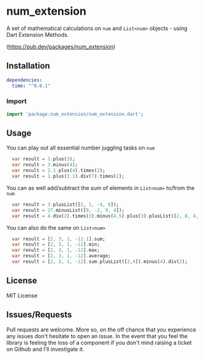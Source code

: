 # num_extension

A set of mathematical calculations on `num` and `List<num>` objects - using Dart Extension Methods.

(https://pub.dev/packages/num_extension)


## Installation
```yaml
dependencies:
  time: "^0.0.1"
```


### Import

```dart
import 'package:num_extension/num_extension.dart';
```


## Usage

You can play out all essential number juggling tasks on `num`
 
```dart
  var result = 1.plus(3);
  var result = 3.minus(4);
  var result = 2.1.plus(4).times(2);
  var result = 1.plus(3.1).div(7).times(2);
```

You can as well add/subtract the sum of elements in `List<num>` to/from the `num`

```dart
  var result = 3.plusList([2, 1, -4, 8]);
  var result = 27.minusList([9, -2, 9, 4]);
  var result = 4.div(2).times(3).minus(4.5).plus(3).plusList([2, 8, 4, 5]);
```


You can also do the same on `List<num>`

```dart
  var result = [2, 3, 1, -12.1].sum;
  var result = [2, 3, 1, -12].min;
  var result = [2, 3, 1, -12].max;
  var result = [2, 3, 1, -12].average;
  var result = [2, 3, 1, -12].sum.plusList([2,4]).minus(4).div(2);
```

## License

MIT License


## Issues/Requests

Pull requests are welcome. More so, on the off chance that you experience any issues don't hesitate to open an issue. In the event that you feel the library is feeling the loss of a component if you don't mind raising a ticket on Github and I'll investigate it.